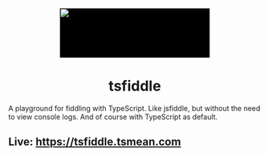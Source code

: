 <p align="center">
  <img height="100px" width="300px" style="text-align: center; background: black;" src=" https://s3.eu-central-1.amazonaws.com/bersling/images/tsfiddle-logo.png">
  <h1 align="center">tsfiddle</h1>
</p>


A playground for fiddling with TypeScript. Like jsfiddle, but without the need to view console logs. And of course with TypeScript as default.

## Live: https://tsfiddle.tsmean.com


